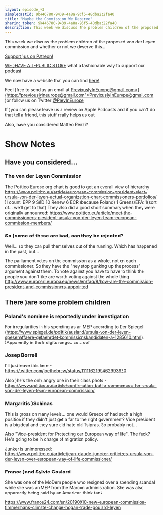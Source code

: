 ```yaml
---
layout: episode_v3
simplecastId: 9b446780-9439-4a8a-96f5-48dba222fa40
title: "Maybe the Commission We Deserve"
sharing_token: 9b446780-9439-4a8a-96f5-48dba222fa40
description: This week we discuss the problem children of the proposed von der Leyen commission and whether or not we deserve this...
---
```


<p>This week we discuss the problem children of the proposed von der Leyen commission and whether or not we deserve this...</p><p><a href="[www.patreon.com](https://www.patreon.com/previouslyineurope">Support )us on Patreon!</a></p><p><a href="[www.teepublic.com](https://www.teepublic.com/user/previneurope">WE )HAVE A T-PUBLIC STORE</a> what a fashionable way to support our podcast</p><p>We now have a website that you can find <a href="[previouslyineurope.eu](http://previouslyineurope.eu/">here!</a></p><p>Feel )free to send us an email at <a href="[previouslyineurope@gmail.com">PreviouslyInEurope@gmail.com<](https://previouslyineurope@gmail.com">PreviouslyInEurope@gmail.com</a> )or follow us on Twitter <a href="[twitter.com](https://twitter.com/PrevInEurope">@PrevInEurope</a></p><p>If )you can please leave us a review on Apple Podcasts and if you can't do that tell a friend, this stuff really helps us out</p><p>Also, have you considered Matteo Renzi?</p><h1>Show Notes</h1><h2>Have you considered...</h2><h3>The von der Leyen Commission</h3><p>The Politico Europe org chart is good to get an overall view of hierarchy <a href="[www.politico.eu](https://www.politico.eu/article/european-commission-president-elect-ursula-von-der-leyen-actual-organization-chart-commissioners-portfolios/">https://www.politico.eu/article/european-commission-president-elect-ursula-von-der-leyen-actual-organization-chart-commissioners-portfolios/</a> )I count: EPP 9 S&D 10 Renew 6 ECR (because Poland) 1 Greens/EFA: 1(sort of... we'll get to that) They also did a good short summary when they were originally announced: <a href="[www.politico.eu](https://www.politico.eu/article/meet-the-commissioners-president-ursula-von-der-leyen-team-european-commission-members/">https://www.politico.eu/article/meet-the-commissioners-president-ursula-von-der-leyen-team-european-commission-members/</a></p><h3>So )some of these are bad, can they be rejected?</h3><p>Well... so they can pull themselves out of the running. Which has happened in the past, but...</p><p>The parliament votes on the commission as a whole, not on each commissioner. So they have the "hey stop gunking up the process" argument against them. To vote against you have to have to think the people you don't like are worth voting against the whole thing<br /><a href="[www.europarl.europa.eu](http://www.europarl.europa.eu/news/en/faq/8/how-are-the-commission-president-and-commissioners-appointed">http://www.europarl.europa.eu/news/en/faq/8/how-are-the-commission-president-and-commissioners-appointed</a></p><h2>There )are some problem children</h2><h3>Poland's nominee is reportedly under investigation</h3><p>For irregularities in his spending as an MEP according to Der Spiegel (<a href="[www.spiegel.de](https://www.spiegel.de/politik/ausland/ursula-von-der-leyen-spesenaffaere-gefaehrdet-kommissionskandidaten-a-1285610.html">https://www.spiegel.de/politik/ausland/ursula-von-der-leyen-spesenaffaere-gefaehrdet-kommissionskandidaten-a-1285610.html</a>). )Apparently in the 5 digits range.. so... oof</p><h3>Josep Borrell</h3><p>I'll just leave this here - <a href="[twitter.com](https://twitter.com/joethebrew/status/1111162199462993920">https://twitter.com/joethebrew/status/1111162199462993920</a></p><p>Also )he's the only angry one in their class photo - <a href="[www.politico.eu](https://www.politico.eu/article/confirmation-battle-commences-for-ursula-von-der-leyen-team-european-commission/">https://www.politico.eu/article/confirmation-battle-commences-for-ursula-von-der-leyen-team-european-commission/</a></p><h3>Margaritis )Schinas</h3><p>This is gross on many levels... one would Greece of had such a high position if they didn't just get a far to the right government? Vice president is a big deal and they sure did hate old Tsipras. So probably not...</p><p>Also "Vice-president for Protecting our European way of life". The fuck? He's going to be in charge of migration policy.</p><p>Junker is unimpressed:<br /><a href="[www.politico.eu](https://www.politico.eu/article/jean-claude-juncker-criticizes-ursula-von-der-leyen-over-european-way-of-life-commissioner/">https://www.politico.eu/article/jean-claude-juncker-criticizes-ursula-von-der-leyen-over-european-way-of-life-commissioner/</a></p><h3>France )and Sylvie Goulard</h3><p>She was one of the MoDem people who resigned over a spending scandal while she was an MEP from the Marcon administration. She was also apparently being paid by an American think tank</p><p><a href="https://www.france24.com/en/20190910-new-european-commission-timmermans-climate-change-hogan-trade-goulard-leyen">https://www.france24.com/en/20190910-new-european-commission-timmermans-climate-change-hogan-trade-goulard-leyen</a></p>
